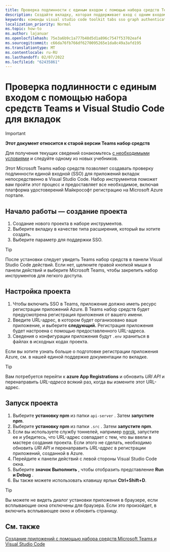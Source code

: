 ```yaml
---
title: Проверка подлинности с единым входом с помощью набора средств Teams и Visual Studio Code для вкладок
description: Создайте вкладку, которая поддерживает вход с одним входом, и microsoft Graph вызовы непосредственно Visual Studio Code с Microsoft Teams набор средств
keywords: команды visual studio code toolkit tabs sso graph authentication Azure identity platform
localization_priority: Normal
ms.topic: how-to
ms.author: lajanuar
ms.openlocfilehash: 75e3a6b9c1a777b48d5d1a896c7547f53702eaf4
ms.sourcegitcommit: c66da76fb766df6270095265e1da8c49a3afd195
ms.translationtype: MT
ms.contentlocale: ru-RU
ms.lasthandoff: 02/07/2022
ms.locfileid: "62435861"
---
```

# <a name="single-sign-on-authentication-with-teams-toolkit-and-visual-studio-code-for-tabs"></a>Проверка подлинности с единым входом с помощью набора средств Teams и Visual Studio Code для вкладок

> [!IMPORTANT]
> **Этот документ относится к старой версии Teams набор средств**
>
> Для получения текущих сведений ознакомьтесь [с необходимыми условиями](../get-started/prerequisites.md) и следуйте одному из новых учебников.

Этот Microsoft Teams набор средств позволяет создавать проверку подлинности единой входной (SSO) для приложений вкладок непосредственно в Visual Studio Code. Набор инструментов поможет вам пройти этот процесс и предоставляет все необходимое, включая платформа удостоверений Майкрософт регистрацию на Microsoft Azure портале.

## <a name="get-started--create-a-project"></a>Начало работы — создание проекта

1. Создание нового проекта в наборе инструментов.
1. Выберите вкладку в качестве типа расширения, который вы хотите создать.
1. Выберите параметр для поддержки SSO.

> [!TIP]
> После установки следует увидеть Teams набор средств в панели Visual Studio Code действий. Если нет, щелкните правой кнопкой мыши в панели действий  и выберите Microsoft Teams, чтобы закрепить набор инструментов для легкого доступа.

## <a name="configure-your-project"></a>Настройка проекта

1. Чтобы включить SSO в Teams, приложение должно иметь ресурс регистрации приложений Azure. В Teams набор средств будет предусмотрена регистрация приложения от вашего имени.
1. Введите URL-адрес, в котором будет организовано ваше приложение, и выберите **следующий.** Регистрация приложения будет настроена с помощью предоставленного URL-адреса.
1. Сведения о конфигурации приложения будут `.env` храниться в файлах в исходных кодах проекта.

Если вы хотите узнать больше о подготовке регистрации приложения Azure, см. в нашей единой  поддержке документации по вкладке.[](../tabs/how-to/authentication/auth-aad-sso.md)

> [!TIP]
> Вам потребуется перейти к **azure App Registrations** и обновить *URI API* и перенаправить *URL-адреса* всякий раз, когда вы измените этот URL-адрес.

## <a name="run-your-project"></a>Запуск проекта

1. Выберите **установку npm** из папки `api-server` . Затем **запустите npm**.
1. Выберите **установку npm** из папки `.src` . Затем **запустите npm**.
1. Если вы используете службу тоннелей, например [ngrok](https://ngrok.com/), запустите ее и убедитесь, что URL-адрес совпадает с тем, что вы ввели в мастере создания проекта. Если этого не сделать, необходимо обновить _URI API_ и перенаправить _URL-адрес_ в регистрации приложений, созданной в Azure.
1. Перейдите к панели действий с левой стороны Visual Studio Code окна.
1. Выберите **значок Выполнить** , чтобы отобразить представление **Run и Debug** .
1. Вы также можете использовать клавишу ярлык **Ctrl+Shift+D**.

> [!TIP]
> Вы можете не видеть диалог установки приложения в браузере, если всплывающие окна отключены для браузера. Если это произойдет, в включить всплывающее окно и обновить страницу.

## <a name="see-also"></a>См. также

[Создание приложений с помощью набора средств Microsoft Teams и Visual Studio Code](visual-studio-code-overview.md)

